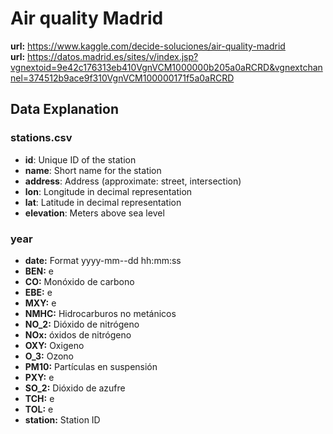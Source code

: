 # Air quality Madrid

**url:**  https://www.kaggle.com/decide-soluciones/air-quality-madrid  
**url:**  https://datos.madrid.es/sites/v/index.jsp?vgnextoid=9e42c176313eb410VgnVCM1000000b205a0aRCRD&vgnextchannel=374512b9ace9f310VgnVCM100000171f5a0aRCRD

## Data Explanation

### stations.csv
- **id**: Unique ID of the station  
- **name**: Short name for the station  
- **address**: Address (approximate: street, intersection)  
- **lon**: Longitude in decimal representation  
- **lat**: Latitude in decimal representation  
- **elevation**: Meters above sea level  

### year
- **date:** Format yyyy-mm--dd hh:mm:ss  
- **BEN:** e  
- **CO:** Monóxido de carbono  
- **EBE:** e  
- **MXY:** e  
- **NMHC:** Hidrocarburos no metánicos  
- **NO_2:** Dióxido de nitrógeno  
- **NOx:** óxidos de nitrógeno  
- **OXY:** Oxigeno  
- **O_3:** Ozono   
- **PM10:** Partículas en suspensión  
- **PXY:** e  
- **SO_2:** Dióxido de azufre  
- **TCH:** e  
- **TOL:** e  
- **station:** Station ID
